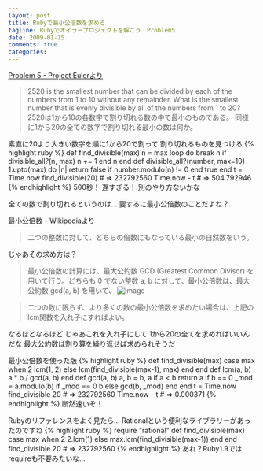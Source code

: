 ```yaml
---
layout: post
title: Rubyで最小公倍数を求める
tagline: Rubyでオイラープロジェクトを解こう！Problem5
date: 2009-01-15
comments: true
categories:
---
```



[Problem 5 - Project Eulerより](http://projecteuler.net/index.php?section=problems&id=5)
> 
> 2520 is the smallest number that can be divided by each of the numbers from 1 to 10 without any remainder.
> What is the smallest number that is evenly divisible by all of the numbers from 1 to 20?
> 2520は1から10の各数字で割り切れる数の中で最小のものである。
> 同様に1から20の全ての数字で割り切れる最小の数は何か。


素直に20より大きい数字を順に1から20で割って
割り切れるものを見つける
{% highlight ruby %}
 def find_divisible(max)
   n = max
   loop do
     break n if divisible_all?(n, max)
     n += 1
   end
   n
 end
 def divisible_all?(number, max=10)
   1.upto(max) do |n|
     return false if number.modulo(n) != 0
   end
   true
 end
 t = Time.now
 find_divisible(20) # => 232792560
 Time.now - t # => 504.792946
{% endhighlight %}
500秒！
遅すぎる！
別のやり方ないかな

全ての数で割り切れるというのは…
要するに最小公倍数のことだよね？

[最小公倍数](http://ja.wikipedia.org/wiki/%E6%9C%80%E5%B0%8F%E5%85%AC%E5%80%8D%E6%95%B0) - Wikipediaより
> 
> 二つの整数に対して、どちらの倍数にもなっている最小の自然数をいう。

じゃあその求め方は？
> 
> 最小公倍数の計算には、最大公約数 GCD (Greatest Common Divisor) を用いて行う。どちらも 0 でない整数 a, b に対して、最小公倍数は、最大公約数 gcd(a, b) を用いて、
> ![image](http://img.f.hatena.ne.jp/images/fotolife/k/keyesberry/20090115/20090115082304.png)

> 二つの数に限らず、より多くの数の最小公倍数を求めたい場合は、上記のlcm関数を入れ子にすればよい。

なるほどなるほど
じゃあこれを入れ子にして
1から20の全てを求めればいいんだな
最大公約数は割り算を繰り返せば求められそうだ

最小公倍数を使った版
{% highlight ruby %}
 def find_divisible(max)
   case max
   when 2
     lcm(1, 2)
   else
     lcm(find_divisible(max-1), max)
   end
 end
 def lcm(a, b)
   a * b / gcd(a, b)
 end
 def gcd(a, b)
   a, b = b, a if a < b
   return a if b == 0
   _mod = a.modulo(b)
   if _mod == 0
     b
   else
     gcd(b, _mod)
   end
 end
 t = Time.now
 find_divisible 20 # => 232792560
 Time.now - t # => 0.000371
{% endhighlight %}
断然速いぞ！

Rubyのリファレンスをよく見たら…
Rationalという便利なライブラリーがあったのですね
{% highlight ruby %}
require "rational"
def find_divisible(max)
  case max
  when 2
    2.lcm(1)
  else
    max.lcm(find_divisible(max-1))
  end
end
find_divisible 20 # => 232792560
{% endhighlight %}
あれ？Ruby1.9ではrequireも不要みたいな…
